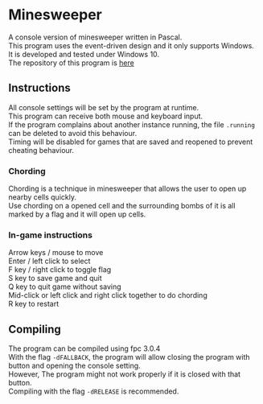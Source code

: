 # Minesweeper
A console version of minesweeper written in Pascal.  
This program uses the event-driven design and it only supports Windows.  
It is developed and tested under Windows 10.  
The repository of this program is [here](https://github.com/AnsonYeung/minesweeper)  

## Instructions
All console settings will be set by the program at runtime.  
This program can receive both mouse and keyboard input.  
If the program complains about another instance running, the file `.running` can be deleted to avoid this behaviour.  
Timing will be disabled for games that are saved and reopened to prevent cheating behaviour.  

### Chording
Chording is a technique in minesweeper that allows the user to open up nearby cells quickly.  
Use chording on a opened cell and the surrounding bombs of it is all marked by a flag and it will open up cells.

### In-game instructions
Arrow keys / mouse to move  
Enter / left click to select  
F key / right click to toggle flag  
S key to save game and quit  
Q key to quit game without saving  
Mid-click or left click and right click together to do chording  
R key to restart

## Compiling
The program can be compiled using fpc 3.0.4  
With the flag `-dFALLBACK`, the program will allow closing the program with button and opening the console setting.  
However, The program might not work properly if it is closed with that button.  
Compiling with the flag `-dRELEASE` is recommended.  